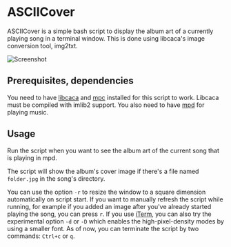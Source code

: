 ASCIICover
==========
ASCIICover is a simple bash script to display the album art of a currently playing song in a terminal window.
This is done using libcaca's image conversion tool, img2txt.

![Screenshot](http://i.imgur.com/ouXfu.png)

Prerequisites, dependencies
---------------------------
You need to have [libcaca][1] and [mpc][2] installed for this script to work. Libcaca must be compiled with imlib2 support. You also need to have [mpd][3] for playing music.

[1]: http://caca.zoy.org/wiki/libcaca
[2]: http://mpd.wikia.com/wiki/Client:Mpc
[3]: http://mpd.wikia.com/wiki/Music_Player_Daemon_Wiki

Usage
-----
Run the script when you want to see the album art of the current song that is playing in mpd.

The script will show the album's cover image if there's a file named `folder.jpg` in the song's directory.

You can use the option `-r` to resize the window to a square dimension automatically on script start.
If you want to manually refresh the script while running, for example if you added an image after you've already started playing the song, you can press `r`.
If you use [iTerm][4], you can also try the experimental option `-d` or `-D` which enables the high-pixel-density modes by using a smaller font.
As of now, you can terminate the script by two commands: `Ctrl+c` or `q`.

[4]: http://www.iterm2.com